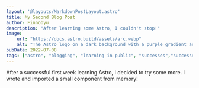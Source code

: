 ```yaml
---
layout: '@layouts/MarkdownPostLayout.astro'
title: My Second Blog Post
author: Finnobyu
description: "After learning some Astro, I couldn't stop!"
image:
    url: "https://docs.astro.build/assets/arc.webp"
    alt: "The Astro logo on a dark background with a purple gradient arc."
pubDate: 2022-07-08
tags: ["astro", "blogging", "learning in public", "successes","successes","import","component"]
---
```


After a successful first week learning Astro, I decided to try some more. I wrote and imported a small component from memory!